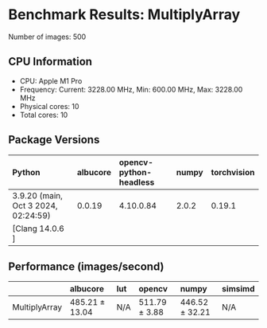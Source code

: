 # Benchmark Results: MultiplyArray

Number of images: 500

## CPU Information

- CPU: Apple M1 Pro
- Frequency: Current: 3228.00 MHz, Min: 600.00 MHz, Max: 3228.00 MHz
- Physical cores: 10
- Total cores: 10

## Package Versions

| Python                                | albucore   | opencv-python-headless   | numpy   | torchvision   |
|:--------------------------------------|:-----------|:-------------------------|:--------|:--------------|
| 3.9.20 (main, Oct  3 2024, 02:24:59)  | 0.0.19     | 4.10.0.84                | 2.0.2   | 0.19.1        |
| [Clang 14.0.6 ]                       |            |                          |         |               |

## Performance (images/second)

|               | albucore       | lut   | opencv        | numpy          | simsimd   |
|:--------------|:---------------|:------|:--------------|:---------------|:----------|
| MultiplyArray | 485.21 ± 13.04 | N/A   | 511.79 ± 3.88 | 446.52 ± 32.21 | N/A       |
